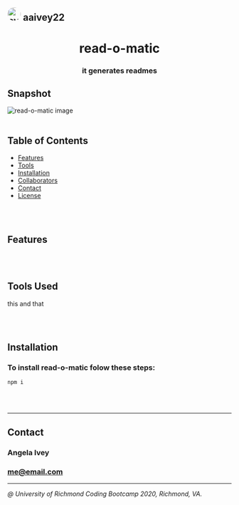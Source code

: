 
## <img src="https://avatars1.githubusercontent.com/u/58960456?v=4" alt="avatar" style="border-radius: 16px" width="30" />  aaivey22

# <h1 align="center"> read-o-matic </h1>
<h3 align="center"> it generates readmes </h3>

## Snapshot
<img src="piclinkhere" alt="read-o-matic image" />

<br/>
<br/>

## Table of Contents
* [Features](#features)
* [Tools](#tools)
* [Installation](#installation) 
* [Collaborators](#collaborators)
* [Contact](#name)
* [License](#license)

<br/>
<br/>

## Features

<br/>
<br/>

## Tools Used
this and that

<br/>
<br/>

## Installation
### To install read-o-matic folow these steps:

```
npm i
```

<br/>
<br/>

***
## Contact
### Angela Ivey
### me@email.com
***

*@ University of Richmond Coding Bootcamp 2020, Richmond, VA.*

